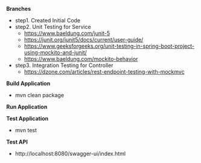 **Branches**
- step1. Created Initial Code
- step2. Unit Testing for Service
  - https://www.baeldung.com/junit-5
  - https://junit.org/junit5/docs/current/user-guide/
  - https://www.geeksforgeeks.org/unit-testing-in-spring-boot-project-using-mockito-and-junit/
  - https://www.baeldung.com/mockito-behavior
- step3. Integration Testing for Controller
  - https://dzone.com/articles/rest-endpoint-testing-with-mockmvc

**Build Application**
- mvn clean package

**Run Application**

**Test Application**
- mvn test

**Test API**
- http://localhost:8080/swagger-ui/index.html